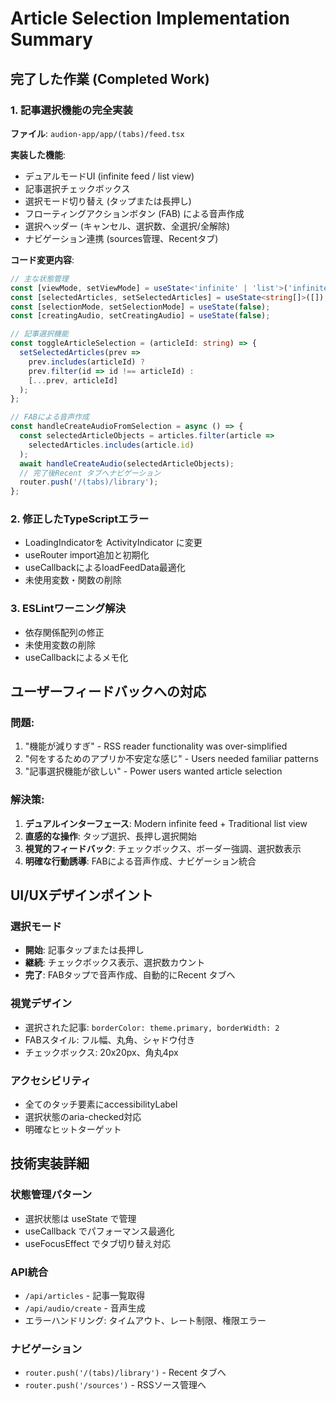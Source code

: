 # Article Selection Implementation Summary

## 完了した作業 (Completed Work)

### 1. 記事選択機能の完全実装
**ファイル**: `audion-app/app/(tabs)/feed.tsx`

**実装した機能**:
- デュアルモードUI (infinite feed / list view)
- 記事選択チェックボックス
- 選択モード切り替え (タップまたは長押し)
- フローティングアクションボタン (FAB) による音声作成
- 選択ヘッダー (キャンセル、選択数、全選択/全解除)
- ナビゲーション連携 (sources管理、Recentタブ)

**コード変更内容**:
```typescript
// 主な状態管理
const [viewMode, setViewMode] = useState<'infinite' | 'list'>('infinite');
const [selectedArticles, setSelectedArticles] = useState<string[]>([]);
const [selectionMode, setSelectionMode] = useState(false);
const [creatingAudio, setCreatingAudio] = useState(false);

// 記事選択機能
const toggleArticleSelection = (articleId: string) => {
  setSelectedArticles(prev => 
    prev.includes(articleId) ? 
    prev.filter(id => id !== articleId) : 
    [...prev, articleId]
  );
};

// FABによる音声作成
const handleCreateAudioFromSelection = async () => {
  const selectedArticleObjects = articles.filter(article => 
    selectedArticles.includes(article.id)
  );
  await handleCreateAudio(selectedArticleObjects);
  // 完了後Recent タブへナビゲーション
  router.push('/(tabs)/library');
};
```

### 2. 修正したTypeScriptエラー
- LoadingIndicatorを ActivityIndicator に変更
- useRouter import追加と初期化
- useCallbackによるloadFeedData最適化
- 未使用変数・関数の削除

### 3. ESLintワーニング解決
- 依存関係配列の修正
- 未使用変数の削除
- useCallbackによるメモ化

## ユーザーフィードバックへの対応

### 問題:
1. "機能が減りすぎ" - RSS reader functionality was over-simplified
2. "何をするためのアプリか不安定な感じ" - Users needed familiar patterns
3. "記事選択機能が欲しい" - Power users wanted article selection

### 解決策:
1. **デュアルインターフェース**: Modern infinite feed + Traditional list view
2. **直感的な操作**: タップ選択、長押し選択開始
3. **視覚的フィードバック**: チェックボックス、ボーダー強調、選択数表示
4. **明確な行動誘導**: FABによる音声作成、ナビゲーション統合

## UI/UXデザインポイント

### 選択モード
- **開始**: 記事タップまたは長押し
- **継続**: チェックボックス表示、選択数カウント
- **完了**: FABタップで音声作成、自動的にRecent タブへ

### 視覚デザイン
- 選択された記事: `borderColor: theme.primary, borderWidth: 2`
- FABスタイル: フル幅、丸角、シャドウ付き
- チェックボックス: 20x20px、角丸4px

### アクセシビリティ
- 全てのタッチ要素にaccessibilityLabel
- 選択状態のaria-checked対応
- 明確なヒットターゲット

## 技術実装詳細

### 状態管理パターン
- 選択状態は useState で管理
- useCallback でパフォーマンス最適化
- useFocusEffect でタブ切り替え対応

### API統合
- `/api/articles` - 記事一覧取得
- `/api/audio/create` - 音声生成
- エラーハンドリング: タイムアウト、レート制限、権限エラー

### ナビゲーション
- `router.push('/(tabs)/library')` - Recent タブへ
- `router.push('/sources')` - RSSソース管理へ